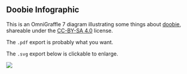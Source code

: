 ## Doobie Infographic

This is an OmniGraffle 7 diagram illustrating some things about [doobie](https://github.com/tpolecat/doobie), shareable under the [CC-BY-SA 4.0](https://creativecommons.org/licenses/by-sa/4.0/) license.

The `.pdf` export is probably what you want.

The `.svg` export below is clickable to enlarge.

![](https://cdn.rawgit.com/tpolecat/doobie-infographic/master/doobie.svg)
